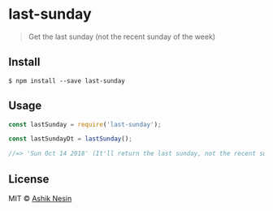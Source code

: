 # last-sunday

> Get the last sunday (not the recent sunday of the week)

## Install

```
$ npm install --save last-sunday
```


## Usage

```js
const lastSunday = require('last-sunday');

const lastSundayDt = lastSunday();

//=> 'Sun Oct 14 2018' (It'll return the last sunday, not the recent sunday)
```

## License

MIT © [Ashik Nesin](https://ashiknesin.com)
